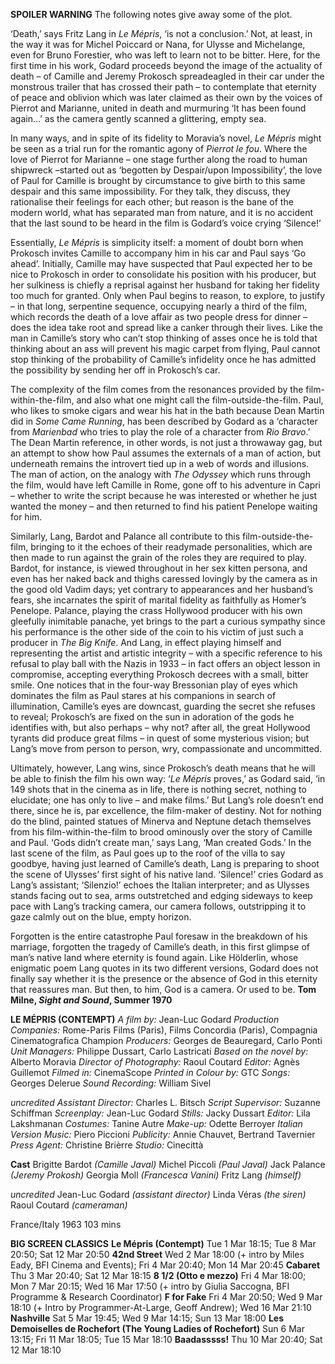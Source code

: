 
**SPOILER WARNING** The following notes give away some of the plot.

‘Death,’ says Fritz Lang in _Le Mépris_, ‘is not a conclusion.’ Not, at least, in the way it was for Michel Poiccard or Nana, for Ulysse and Michelange, even for Bruno Forestier, who was left to learn not to be bitter. Here, for the first time in his work, Godard proceeds beyond the image of the actuality of death – of Camille and Jeremy Prokosch spreadeagled in their car under the monstrous trailer that has crossed their path – to contemplate that eternity of peace and oblivion which was later claimed as their own by the voices of Pierrot and Marianne, united in death and murmuring ‘It has been found again...’ as the camera gently scanned a glittering, empty sea.

In many ways, and in spite of its fidelity to Moravia’s novel, _Le_ _Mépris_ might be seen as a trial run for the romantic agony of _Pierrot le fou_. Where the love of Pierrot for Marianne – one stage further along the road to human shipwreck –started out as ‘begotten by Despair/upon Impossibility’, the love of Paul for Camille is brought by circumstance to give birth to this same despair and this same impossibility. For they talk, they discuss, they rationalise their feelings for each other; but reason is the bane of the modern world, what has separated man from nature, and it is no accident that the last sound to be heard in the film is Godard’s voice crying ‘Silence!’

Essentially, _Le_ _Mépris_  is simplicity itself: a moment of doubt born when Prokosch invites Camille to accompany him in his car and Paul says ‘Go ahead’. Initially, Camille may have suspected that Paul expected her to be nice to Prokosch in order to consolidate his position with his producer, but her sulkiness is chiefly a reprisal against her husband for taking her fidelity too much for granted. Only when Paul begins to reason, to explore, to justify – in that long, serpentine sequence, occupying nearly a third of the film, which records the death of a love affair as two people dress for dinner – does the idea take root and spread like a canker through their lives. Like the man in Camille’s story who can’t stop thinking of asses once he is told that thinking about an ass will prevent his magic carpet from flying, Paul cannot stop thinking of the probability of Camille’s infidelity once he has admitted the possibility by sending her off in Prokosch’s car.

The complexity of the film comes from the resonances provided by the film-within-the-film, and also what one might call the film-outside-the-film. Paul, who likes to smoke cigars and wear his hat in the bath because Dean Martin did in _Some Came Running_, has been described by Godard as a ‘character from _Marienbad_ who tries to play the role of a character from _Rio Bravo_.’ The Dean Martin reference, in other words, is not just a throwaway gag, but an attempt to show how Paul assumes the externals of a man of action, but underneath remains the introvert tied up in a web of words and illusions. The man of action, on the analogy with _The Odyssey_ which runs through the film, would have left Camille in Rome, gone off to his adventure in Capri – whether to write the script because he was interested or whether he just wanted the money – and then returned to find his patient Penelope waiting for him.

Similarly, Lang, Bardot and Palance all contribute to this film-outside-the-film, bringing to it the echoes of their readymade personalities, which are then made to run against the grain of the roles they are required to play. Bardot, for instance, is viewed throughout in her sex kitten persona, and even has her naked back and thighs caressed lovingly by the camera as in the good old Vadim days; yet contrary to appearances and her husband’s fears, she incarnates the spirit of marital fidelity as faithfully as Homer’s Penelope. Palance, playing the crass Hollywood producer with his own gleefully inimitable panache, yet brings to the part a curious sympathy since his performance is the other side of the coin to his victim of just such a producer in _The Big Knife_. And Lang, in effect playing himself and representing the artist and artistic integrity – with a specific reference to his refusal to play ball with the Nazis in 1933 – in fact offers an object lesson in compromise, accepting everything Prokosch decrees with a small, bitter smile. One notices that in the four-way Bressonian play of eyes which dominates the film as Paul stares at his companions in search of illumination, Camille’s eyes are downcast, guarding the secret she refuses to reveal; Prokosch’s are fixed on the sun in adoration of the gods he identifies with, but also perhaps – why not? after all, the great Hollywood tyrants did produce great films – in quest of some mysterious vision; but Lang’s move from person to person, wry, compassionate and uncommitted.

Ultimately, however, Lang wins, since Prokosch’s death means that he will be able to finish the film his own way: ‘_Le_ _Mépris_  proves,’ as Godard said, ‘in 149 shots that in the cinema as in life, there is nothing secret, nothing to elucidate; one has only to live – and make films.’ But Lang’s role doesn’t end there, since he is, par excellence, the film-maker of destiny. Not for nothing do the blind, painted statues of Minerva and Neptune detach themselves from his film-within-the-film to brood ominously over the story of Camille and Paul. ‘Gods didn’t create man,’ says Lang, ‘Man created Gods.’ In the last scene of the film, as Paul goes up to the roof of the villa to say goodbye, having just learned of Camille’s death, Lang is preparing to shoot the scene of Ulysses’ first sight of his native land. ‘Silence!’ cries Godard as Lang’s assistant; ‘Silenzio!’ echoes the Italian interpreter; and as Ulysses stands facing out to sea, arms outstretched and edging sideways to keep pace with Lang’s tracking camera, our camera follows, outstripping it to gaze calmly out on the blue, empty horizon.

Forgotten is the entire catastrophe Paul foresaw in the breakdown of his marriage, forgotten the tragedy of Camille’s death, in this first glimpse of man’s native land where eternity is found again. Like Hölderlin, whose enigmatic poem Lang quotes in its two different versions, Godard does not finally say whether it is the presence or the absence of God in this eternity that reassures man. But then, to him, God is a camera. Or used to be.
**Tom Milne, _Sight and Sound_, Summer 1970**

  

**LE MÉPRIS (CONTEMPT)**
_A film by:_ Jean-Luc Godard
_Production Companies:_ Rome-Paris Films (Paris), Films Concordia (Paris), Compagnia Cinematografica Champion
_Producers:_ Georges de Beauregard, Carlo Ponti
_Unit Managers:_ Philippe Dussart, Carlo Lastricati
_Based on the novel by:_ Alberto Moravia
_Director of Photography:_ Raoul Coutard
_Editor:_ Agnès Guillemot
_Filmed in:_ CinemaScope
_Printed in Colour by:_ GTC
_Songs:_ Georges Delerue
_Sound Recording:_ William Sivel

_uncredited_
_Assistant Director:_ Charles L. Bitsch
_Script Supervisor:_ Suzanne Schiffman
_Screenplay:_ Jean-Luc Godard
_Stills:_ Jacky Dussart
_Editor:_ Lila Lakshmanan
_Costumes:_ Tanine Autre
_Make-up:_ Odette Berroyer
_Italian Version Music:_ Piero Piccioni
_Publicity:_ Annie Chauvet, Bertrand Tavernier
_Press Agent:_ Christine Brièrre
_Studio:_ Cinecittà

**Cast**
Brigitte Bardot _(Camille Javal)_
Michel Piccoli _(Paul Javal)_
Jack Palance _(Jeremy Prokosh)_
Georgia Moll _(Francesca Vanini)_
Fritz Lang _(himself)_

_uncredited_
Jean-Luc Godard _(assistant director)_
Linda Véras _(the siren)_
Raoul Coutard _(cameraman)_

France/Italy 1963
103 mins

**BIG SCREEN CLASSICS**
**Le Mépris (Contempt)**
Tue 1 Mar 18:15; Tue 8 Mar 20:50; Sat 12 Mar 20:50
**42nd Street**
Wed 2 Mar 18:00 (+ intro by Miles Eady, BFI Cinema and Events); Fri 4 Mar 20:40; Mon 14 Mar 20:45
**Cabaret**
Thu 3 Mar 20:40; Sat 12 Mar 18:15
**8 1/2 (Otto e mezzo)** Fri 4 Mar 18:00; Mon 7 Mar 20:15; Wed 16 Mar 17:50 (+ intro by Giulia Saccogna,  BFI Programme & Research Coordinator)
**F for Fake**
Fri 4 Mar 20:50; Wed 9 Mar 18:10 (+ Intro by Programmer-At-Large, Geoff Andrew); Wed 16 Mar 21:10
**Nashville**
Sat 5 Mar 19:45; Wed 9 Mar 14:15; Sun 13 Mar 18:00
**Les Demoiselles de Rochefort  (The Young Ladies of Rochefort)**
Sun 6 Mar 13:15; Fri 11 Mar 18:05; Tue 15 Mar 18:10
**Baadasssss!**
Thu 10 Mar 20:40; Sat 12 Mar 18:10
<!--stackedit_data:
eyJoaXN0b3J5IjpbLTIwNDUyNTQ0NjldfQ==
-->